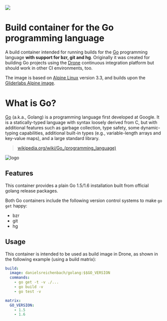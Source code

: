 [![][image-layers-status]][img-layers]

# Build container for the Go programming language

A build container intended for running builds for the [Go][golang] programming
language **with support for bzr, git and hg**. Originally it was created for
building Go projects using the [Drone][drone] continuous integration platform
but should work in other CI environments, too.

The image is based on [Alpine Linux][alpine] version 3.3, and builds upon the
[Gliderlabs Alpine image][docker-gliderlabs].

# What is Go?

[Go][golang] (a.k.a., Golang) is a programming language first developed at
Google. It is a statically-typed language with syntax loosely derived from C,
but with additional features such as garbage collection, type safety, some
dynamic-typing capabilities, additional built-in types (e.g., variable-length
arrays and key-value maps), and a large standard library.

> [wikipedia.org/wiki/Go_(programming_language)](http://en.wikipedia.org/wiki/Go_%28programming_language%29)

![logo][golang-logo]

## Features

This container provides a plain Go 1.5/1.6 installation built from official
golang release packages.

Both Go containers include the following version control systems to make `go get`
happy:

* bzr
* git
* hg

## Usage

This container is intended to be used as build image in Drone, as shown in the
following example (using a build matrix):

```yaml
build:
  image: danielsreichenbach/golang:$$GO_VERSION
  commands:
    - go get -t -v ./...
    - go build -v
    - go test -v

matrix:
  GO_VERSION:
    - 1.5
    - 1.6
```

[golang]:               https://golang.org/
[golang-logo]:          https://golang.org/doc/gopher/frontpage.png

[drone]:                https://github.com/drone/drone/

[alpine]:               https://alpinelinux.org/
[docker-gliderlabs]:    https://hub.docker.com/r/gliderlabs/alpine/

[img-layers]:           https://imagelayers.io/?images=danielsreichenbach/golang:latest "Get your own badge on imagelayers.io"
[image-layers-status]:  https://badge.imagelayers.io/danielsreichenbach/golang:latest.svg
